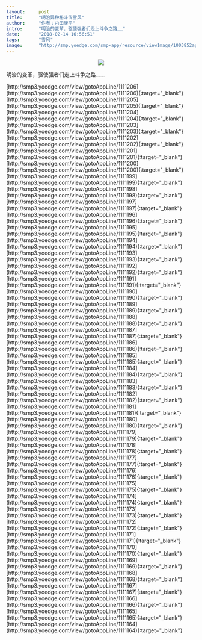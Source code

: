 ```yaml
---
layout:     post
title:      "明治异种格斗传雪风"
author:     "作者：内田康平"
intro:      "明治的变革，驱使强者们走上斗争之路……"
date:       "2018-02-14 16:56:51"
tags:       "雪风"
image:      "http://smp.yoedge.com/smp-app/resource/viewImage/1003852appline.png"
---
```

<div style="text-align: center">
<p><img src="http://smp.yoedge.com/smp-app/resource/viewImage/1003852appline.png"/></p>
</div>
<p class="post-meta">
<span>明治的变革，驱使强者们走上斗争之路……</span>
</p>
[http://smp3.yoedge.com/view/gotoAppLine/1111206](http://smp3.yoedge.com/view/gotoAppLine/1111206){:target="_blank"}
[http://smp3.yoedge.com/view/gotoAppLine/1111205](http://smp3.yoedge.com/view/gotoAppLine/1111205){:target="_blank"}
[http://smp3.yoedge.com/view/gotoAppLine/1111204](http://smp3.yoedge.com/view/gotoAppLine/1111204){:target="_blank"}
[http://smp3.yoedge.com/view/gotoAppLine/1111203](http://smp3.yoedge.com/view/gotoAppLine/1111203){:target="_blank"}
[http://smp3.yoedge.com/view/gotoAppLine/1111202](http://smp3.yoedge.com/view/gotoAppLine/1111202){:target="_blank"}
[http://smp3.yoedge.com/view/gotoAppLine/1111201](http://smp3.yoedge.com/view/gotoAppLine/1111201){:target="_blank"}
[http://smp3.yoedge.com/view/gotoAppLine/1111200](http://smp3.yoedge.com/view/gotoAppLine/1111200){:target="_blank"}
[http://smp3.yoedge.com/view/gotoAppLine/1111199](http://smp3.yoedge.com/view/gotoAppLine/1111199){:target="_blank"}
[http://smp3.yoedge.com/view/gotoAppLine/1111198](http://smp3.yoedge.com/view/gotoAppLine/1111198){:target="_blank"}
[http://smp3.yoedge.com/view/gotoAppLine/1111197](http://smp3.yoedge.com/view/gotoAppLine/1111197){:target="_blank"}
[http://smp3.yoedge.com/view/gotoAppLine/1111196](http://smp3.yoedge.com/view/gotoAppLine/1111196){:target="_blank"}
[http://smp3.yoedge.com/view/gotoAppLine/1111195](http://smp3.yoedge.com/view/gotoAppLine/1111195){:target="_blank"}
[http://smp3.yoedge.com/view/gotoAppLine/1111194](http://smp3.yoedge.com/view/gotoAppLine/1111194){:target="_blank"}
[http://smp3.yoedge.com/view/gotoAppLine/1111193](http://smp3.yoedge.com/view/gotoAppLine/1111193){:target="_blank"}
[http://smp3.yoedge.com/view/gotoAppLine/1111192](http://smp3.yoedge.com/view/gotoAppLine/1111192){:target="_blank"}
[http://smp3.yoedge.com/view/gotoAppLine/1111191](http://smp3.yoedge.com/view/gotoAppLine/1111191){:target="_blank"}
[http://smp3.yoedge.com/view/gotoAppLine/1111190](http://smp3.yoedge.com/view/gotoAppLine/1111190){:target="_blank"}
[http://smp3.yoedge.com/view/gotoAppLine/1111189](http://smp3.yoedge.com/view/gotoAppLine/1111189){:target="_blank"}
[http://smp3.yoedge.com/view/gotoAppLine/1111188](http://smp3.yoedge.com/view/gotoAppLine/1111188){:target="_blank"}
[http://smp3.yoedge.com/view/gotoAppLine/1111187](http://smp3.yoedge.com/view/gotoAppLine/1111187){:target="_blank"}
[http://smp3.yoedge.com/view/gotoAppLine/1111186](http://smp3.yoedge.com/view/gotoAppLine/1111186){:target="_blank"}
[http://smp3.yoedge.com/view/gotoAppLine/1111185](http://smp3.yoedge.com/view/gotoAppLine/1111185){:target="_blank"}
[http://smp3.yoedge.com/view/gotoAppLine/1111184](http://smp3.yoedge.com/view/gotoAppLine/1111184){:target="_blank"}
[http://smp3.yoedge.com/view/gotoAppLine/1111183](http://smp3.yoedge.com/view/gotoAppLine/1111183){:target="_blank"}
[http://smp3.yoedge.com/view/gotoAppLine/1111182](http://smp3.yoedge.com/view/gotoAppLine/1111182){:target="_blank"}
[http://smp3.yoedge.com/view/gotoAppLine/1111181](http://smp3.yoedge.com/view/gotoAppLine/1111181){:target="_blank"}
[http://smp3.yoedge.com/view/gotoAppLine/1111180](http://smp3.yoedge.com/view/gotoAppLine/1111180){:target="_blank"}
[http://smp3.yoedge.com/view/gotoAppLine/1111179](http://smp3.yoedge.com/view/gotoAppLine/1111179){:target="_blank"}
[http://smp3.yoedge.com/view/gotoAppLine/1111178](http://smp3.yoedge.com/view/gotoAppLine/1111178){:target="_blank"}
[http://smp3.yoedge.com/view/gotoAppLine/1111177](http://smp3.yoedge.com/view/gotoAppLine/1111177){:target="_blank"}
[http://smp3.yoedge.com/view/gotoAppLine/1111176](http://smp3.yoedge.com/view/gotoAppLine/1111176){:target="_blank"}
[http://smp3.yoedge.com/view/gotoAppLine/1111175](http://smp3.yoedge.com/view/gotoAppLine/1111175){:target="_blank"}
[http://smp3.yoedge.com/view/gotoAppLine/1111174](http://smp3.yoedge.com/view/gotoAppLine/1111174){:target="_blank"}
[http://smp3.yoedge.com/view/gotoAppLine/1111173](http://smp3.yoedge.com/view/gotoAppLine/1111173){:target="_blank"}
[http://smp3.yoedge.com/view/gotoAppLine/1111172](http://smp3.yoedge.com/view/gotoAppLine/1111172){:target="_blank"}
[http://smp3.yoedge.com/view/gotoAppLine/1111171](http://smp3.yoedge.com/view/gotoAppLine/1111171){:target="_blank"}
[http://smp3.yoedge.com/view/gotoAppLine/1111170](http://smp3.yoedge.com/view/gotoAppLine/1111170){:target="_blank"}
[http://smp3.yoedge.com/view/gotoAppLine/1111169](http://smp3.yoedge.com/view/gotoAppLine/1111169){:target="_blank"}
[http://smp3.yoedge.com/view/gotoAppLine/1111168](http://smp3.yoedge.com/view/gotoAppLine/1111168){:target="_blank"}
[http://smp3.yoedge.com/view/gotoAppLine/1111167](http://smp3.yoedge.com/view/gotoAppLine/1111167){:target="_blank"}
[http://smp3.yoedge.com/view/gotoAppLine/1111166](http://smp3.yoedge.com/view/gotoAppLine/1111166){:target="_blank"}
[http://smp3.yoedge.com/view/gotoAppLine/1111165](http://smp3.yoedge.com/view/gotoAppLine/1111165){:target="_blank"}
[http://smp3.yoedge.com/view/gotoAppLine/1111164](http://smp3.yoedge.com/view/gotoAppLine/1111164){:target="_blank"}



